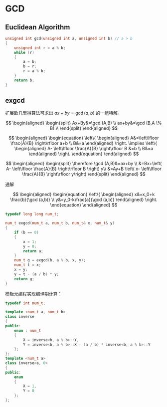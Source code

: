 # GCD

## Euclidean Algorithm

``` cpp
unsigned int gcd(unsigned int a, unsigned int b) // a > b
{
    unsigned int r = a % b;
    while (r)
    {
        a = b;
        b = r;
        r = a % b;
    }
    return b;
}
```

## exgcd

扩展欧几里得算法可求出 $ax+by=\gcd (a,b)$ 的一组特解。

$$
\begin{aligned}
\begin{split}
    Ax+By&=\gcd (A,B) \\
    ax+by&=\gcd (B,A \% B) \\
\end{split}
\end{aligned}
$$

$$ 
\begin{aligned}
\begin{equation}
    \left\{ \begin{aligned}
        A&=\left\lfloor \frac{A}{B} \right\rfloor a+b \\
        B&=a
    \end{aligned} \right. \implies
    \left\{ \begin{aligned}
        A- \left\lfloor \frac{A}{B} \right\rfloor B &=b \\
        B&=a
    \end{aligned} \right.
\end{equation}
\end{aligned}
$$

$$
\begin{aligned}
\begin{split}
    \therefore \gcd (A,B)&=ax+by \\
    &=Bx+\left( A- \left\lfloor \frac{A}{B} \right\rfloor B \right) y\\
    &=Ay+B \left( x- \left\lfloor \frac{A}{B} \right\rfloor y\right)
\end{split}
\end{aligned}
$$

通解

$$
\begin{aligned}
\begin{equation}
    \left\{ \begin{aligned}
        x&=x_0+k \frac{b}{\gcd (a,b)} \\
        y&=y_0-k\frac{a}{\gcd (a,b)}
    \end{aligned} \right.
\end{equation}
\end{aligned}
$$

``` cpp
typedef long long num_t;

num_t exgcd(num_t a, num_t b, num_t& x, num_t& y)
{
    if (b == 0)
    {
        x = 1;
        y = 0;
        return a;
    }
    num_t g = exgcd(b, a % b, x, y);
    num_t t = x;
    x = y;
    y = t - (a / b) * y;
    return g;
}
```

模板元编程实现编译期计算：

``` cpp
typedef int num_t;

template <num_t a, num_t b>
class inverse
{
public:
    enum : num_t
    {
        X = inverse<b, a % b>::Y,
        Y = inverse<b, a % b>::X - (a / b) * inverse<b, a % b>::Y
    };
};
template <num_t a>
class inverse<a, 0>
{
public:
    enum
    {
        X = 1,
        Y = 0
    };
};
```
